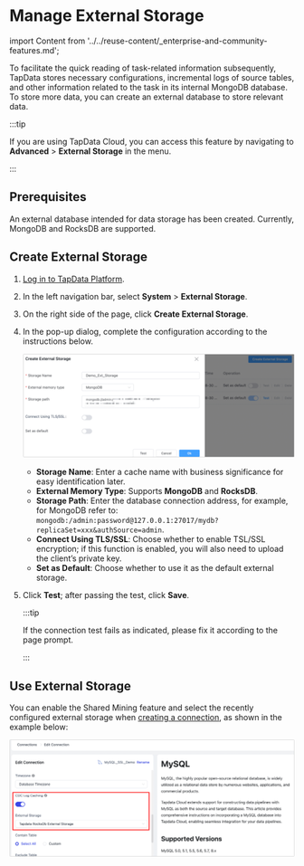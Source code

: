 # Manage External Storage
import Content from '../../reuse-content/_enterprise-and-community-features.md';

<Content />

To facilitate the quick reading of task-related information subsequently, TapData stores necessary configurations, incremental logs of source tables, and other information related to the task in its internal MongoDB database. To store more data, you can create an external database to store relevant data.

:::tip

If you are using TapData Cloud, you can access this feature by navigating to **Advanced** > **External Storage** in the menu.

:::

## Prerequisites

An external database intended for data storage has been created. Currently, MongoDB and RocksDB are supported.

## Create External Storage

1. [Log in to TapData Platform](../log-in.md).

2. In the left navigation bar, select **System** > **External Storage**.

3. On the right side of the page, click **Create External Storage**.

4. In the pop-up dialog, complete the configuration according to the instructions below.

   ![Create External Storage](../../images/create_external_storage_cn.png)

   * **Storage Name**: Enter a cache name with business significance for easy identification later.
   * **External Memory Type**: Supports **MongoDB** and **RocksDB**.
   * **Storage Path**: Enter the database connection address, for example, for MongoDB refer to: `mongodb:/admin:password@127.0.0.1:27017/mydb?replicaSet=xxx&authSource=admin`.
   * **Connect Using TLS/SSL**: Choose whether to enable TSL/SSL encryption; if this function is enabled, you will also need to upload the client’s private key.
   * **Set as Default**: Choose whether to use it as the default external storage.

5. Click **Test**; after passing the test, click **Save**.

   :::tip

   If the connection test fails as indicated, please fix it according to the page prompt.

   :::

## Use External Storage

You can enable the Shared Mining feature and select the recently configured external storage when [creating a connection](../../prerequisites/README.md), as shown in the example below:

![Select External Storage](../../images/select_external_storage.png)